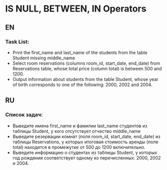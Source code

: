 # IS NULL, BETWEEN, IN Operators

## EN

### Task List:

- Print the first_name and last_name of the students from the table Student missing middle_name
- Select room reservations (columns room_id, start_date, end_date) from Reservations table, whose total price (column total) is between 500 and 1200.
- Output information about students from the table Student, whose year of birth corresponds to one of the following: 2000, 2002 and 2004.

## RU

### Список задач:

- Выведите имена first_name и фамилии last_name студентов из таблицы Student, у кого отсутствует отчество middle_name
- Выведите резервации комнат (поля room_id, start_date, end_date) из таблицы Reservations, у которых итоговая стоимость аренды (поле total) находится в промежутке от 500 до 1200 включительно.
- Выведите информацию о студентах из таблицы Student, у которых год рождения соответствует одному из перечисленных: 2000, 2002 и 2004.
